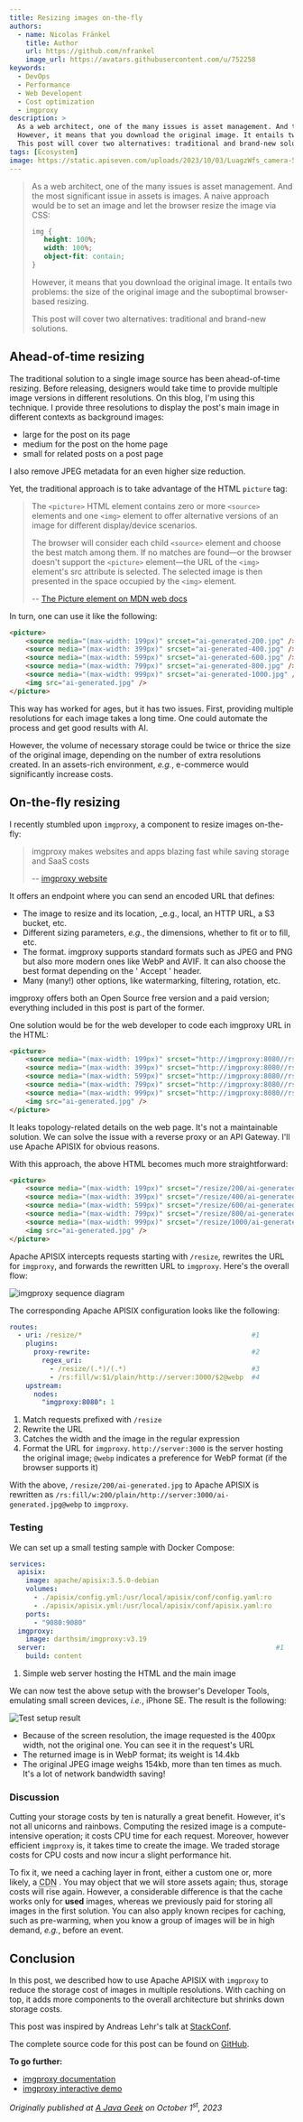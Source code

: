 ```yaml
---
title: Resizing images on-the-fly
authors:
  - name: Nicolas Fränkel
    title: Author
    url: https://github.com/nfrankel
    image_url: https://avatars.githubusercontent.com/u/752258
keywords:
  - DevOps
  - Performance
  - Web Developent
  - Cost optimization
  - imgproxy
description: >
  As a web architect, one of the many issues is asset management. And the most significant issue in assets is images. A naive approach would be to set an image and let the browser resize the image via CSS.
  However, it means that you download the original image. It entails two problems: the size of the original image and the suboptimal browser-based resizing.
  This post will cover two alternatives: traditional and brand-new solutions.
tags: [Ecosystem]
image: https://static.apiseven.com/uploads/2023/10/03/LuagzWfs_camera-514992.jpg
---
```


>As a web architect, one of the many issues is asset management. And the most significant issue in assets is images. A naive approach would be to set an image and let the browser resize the image via CSS:
>
>```css
>img {
>    height: 100%;
>    width: 100%;
>    object-fit: contain;
>}
>```
>
>However, it means that you download the original image. It entails two problems: the size of the original image and the suboptimal browser-based resizing.
>
>This post will cover two alternatives: traditional and brand-new solutions.

<!--truncate-->

<head>
    <link rel="canonical" href="https://blog.frankel.ch/resize-images-on-the-fly/" />
</head>

## Ahead-of-time resizing

The traditional solution to a single image source has been ahead-of-time resizing. Before releasing, designers would take time to provide multiple image versions in different resolutions. On this blog, I'm using this technique. I provide three resolutions to display the post's main image in different contexts as background images:

* large for the post on its page
* medium for the post on the home page
* small for related posts on a post page

I also remove JPEG metadata for an even higher size reduction.

Yet, the traditional approach is to take advantage of the HTML `picture` tag:

>The `<picture>` HTML element contains zero or more `<source>` elements and one `<img>` element to offer alternative versions of an image for different display/device scenarios.
>
>The browser will consider each child `<source>` element and choose the best match among them. If no matches are found—or the browser doesn't support the `<picture>` element—the URL of the `<img>` element's src attribute is selected. The selected image is then presented in the space occupied by the `<img>` element.
>
>-- [The Picture element on MDN web docs](https://developer.mozilla.org/en-US/docs/Web/HTML/Element/picture)

In turn, one can use it like the following:

```html
<picture>
    <source media="(max-width: 199px)" srcset="ai-generated-200.jpg" />
    <source media="(max-width: 399px)" srcset="ai-generated-400.jpg" />
    <source media="(max-width: 599px)" srcset="ai-generated-600.jpg" />
    <source media="(max-width: 799px)" srcset="ai-generated-800.jpg" />
    <source media="(max-width: 999px)" srcset="ai-generated-1000.jpg" />
    <img src="ai-generated.jpg" />
</picture>
```

This way has worked for ages, but it has two issues. First, providing multiple resolutions for each image takes a long time. One could automate the process and get good results with AI.

However, the volume of necessary storage could be twice or thrice the size of the original image, depending on the number of extra resolutions created. In an assets-rich environment, _e.g._, e-commerce would significantly increase costs.

## On-the-fly resizing

I recently stumbled upon `imgproxy`, a component to resize images on-the-fly:

>imgproxy makes websites and apps blazing fast while saving storage and SaaS costs
>
>-- [imgproxy website](https://imgproxy.net/)

It offers an endpoint where you can send an encoded URL that defines:

* The image to resize and its location, _e.g., local, an HTTP URL, a S3 bucket, etc.
* Different sizing parameters, _e.g._, the dimensions, whether to fit or to fill, etc.
* The format. imgproxy supports standard formats such as JPEG and PNG but also more modern ones like WebP and AVIF. It can also choose the best format depending on the ' Accept ' header.
* Many (many!) other options, like watermarking, filtering, rotation, etc.

imgproxy offers both an Open Source free version and a paid version; everything included in this post is part of the former.

One solution would be for the web developer to code each imgproxy URL in the HTML:

```html
<picture>
    <source media="(max-width: 199px)" srcset="http://imgproxy:8080//rs:fill/w:200/plain/http://server:3000/ai-generated.jpg@webp" />
    <source media="(max-width: 399px)" srcset="http://imgproxy:8080//rs:fill/w:400/plain/http://server:3000/ai-generated.jpg@webp" />
    <source media="(max-width: 599px)" srcset="http://imgproxy:8080//rs:fill/w:600/plain/http://server:3000/ai-generated.jpg@webp" />
    <source media="(max-width: 799px)" srcset="http://imgproxy:8080//rs:fill/w:800/plain/http://server:3000/ai-generated.jpg@webp" />
    <source media="(max-width: 999px)" srcset="http://imgproxy:8080//rs:fill/w:1000/plain/http://server:3000/ai-generated.jpg@webp" />
    <img src="ai-generated.jpg" />
</picture>
```

It leaks topology-related details on the web page. It's not a maintainable solution. We can solve the issue with a reverse proxy or an API Gateway. I'll use Apache APISIX for obvious reasons.

With this approach, the above HTML becomes much more straightforward:

```html
<picture>
    <source media="(max-width: 199px)" srcset="/resize/200/ai-generated.jpg" />
    <source media="(max-width: 399px)" srcset="/resize/400/ai-generated.jpg" />
    <source media="(max-width: 599px)" srcset="/resize/600/ai-generated.jpg" />
    <source media="(max-width: 799px)" srcset="/resize/800/ai-generated.jpg" />
    <source media="(max-width: 999px)" srcset="/resize/1000/ai-generated.jpg" />
    <img src="ai-generated.jpg" />
</picture>
```

Apache APISIX intercepts requests starting with `/resize`, rewrites the URL for `imgproxy`, and forwards the rewritten URL to `imgproxy`. Here's the overall flow:

![imgproxy sequence diagram](https://static.apiseven.com/uploads/2023/10/03/m0gpUr5y_imgproxy-flow.svg)

The corresponding Apache APISIX configuration looks like the following:

```yaml
routes:
  - uri: /resize/*                                          #1
    plugins:
      proxy-rewrite:                                        #2
        regex_uri:
          - /resize/(.*)/(.*)                               #3
          - /rs:fill/w:$1/plain/http://server:3000/$2@webp  #4
    upstream:
      nodes:
        "imgproxy:8080": 1
```

1. Match requests prefixed with `/resize`
2. Rewrite the URL
3. Catches the width and the image in the regular expression
4. Format the URL for `imgproxy`. `http://server:3000` is the server hosting the original image; `@webp` indicates a preference for WebP format (if the browser supports it)

With the above, `/resize/200/ai-generated.jpg` to Apache APISIX is rewritten as `/rs:fill/w:200/plain/http://server:3000/ai-generated.jpg@webp` to `imgproxy`.

### Testing

We can set up a small testing sample with Docker Compose:

```yaml
services:
  apisix:
    image: apache/apisix:3.5.0-debian
    volumes:
      - ./apisix/config.yml:/usr/local/apisix/conf/config.yaml:ro
      - ./apisix/apisix.yml:/usr/local/apisix/conf/apisix.yaml:ro
    ports:
      - "9080:9080"
  imgproxy:
    image: darthsim/imgproxy:v3.19
  server:                                                         #1
    build: content
```

1. Simple web server hosting the HTML and the main image

We can now test the above setup with the browser's Developer Tools, emulating small screen devices, _i.e._, iPhone SE. The result is the following:

![Test setup result](https://static.apiseven.com/uploads/2023/10/03/a3nO1pyI_test-set-up-result.jpg)

* Because of the screen resolution, the image requested is the 400px width, not the original one. You can see it in the request's URL
* The returned image is in WebP format; its weight is 14.4kb
* The original JPEG image weighs 154kb, more than ten times as much. It's a lot of network bandwidth saving!

### Discussion

Cutting your storage costs by ten is naturally a great benefit. However, it's not all unicorns and rainbows. Computing the resized image is a compute-intensive operation; it costs CPU time for each request. Moreover, however efficient `imgproxy` is, it takes time to create the image. We traded storage costs for CPU costs and now incur a slight performance hit.

To fix it, we need a caching layer in front, either a custom one or, more likely, a  <abbr title="Content Delivery Network">CDN</abbr> . You may object that we will store assets again; thus, storage costs will rise again. However, a considerable difference is that the cache works only for **used** images, whereas we previously paid for storing all images in the first solution. You can also apply known recipes for caching, such as pre-warming, when you know a group of images will be in high demand, _e.g._, before an event.

## Conclusion

In this post, we described how to use Apache APISIX with `imgproxy` to reduce the storage cost of images in multiple resolutions. With caching on top, it adds more components to the overall architecture but shrinks down storage costs.

This post was inspired by Andreas Lehr's talk at [StackConf](https://stackconf.eu/talks/dynamic-image-optimization-with-imgproxy-at-schwarz-it/).

The complete source code for this post can be found on [GitHub](https://github.com/ajavageek/resize-on-the-fly).

**To go further:**

* [imgproxy documentation](https://docs.imgproxy.net/)
* [imgproxy interactive demo](https://imgproxy.net/)

_Originally published at [A Java Geek](https://blog.frankel.ch/resize-images-on-the-fly/) on October 1<sup>st</sup>, 2023_
